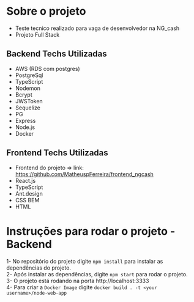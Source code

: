 # Sobre o projeto



* Teste tecnico realizado para vaga de desenvolvedor na NG_cash 
* Projeto Full Stack

##  Backend Techs Utilizadas
* AWS (RDS com postgres)
* PostgreSql
* TypeScript
* Nodemon
* Bcrypt
* JWSToken
* Sequelize
* PG
* Express
* Node.js
* Docker

##  Frontend Techs Utilizadas
* Frontend do projeto => link:  https://github.com/MatheuspFerreira/frontend_ngcash
* React.js
* TypeScript
* Ant.design
* CSS BEM
* HTML

# Instruções para rodar o projeto - Backend

1- No repositório do projeto digite `npm install` para instalar as dependências do projeto.<br/>
2- Após instalar as dependências, digite `npm start` para rodar o projeto.<br/>
3- O projeto está rodando na porta http://localhost:3333<br/>
4- Para criar a `Docker Image` digite `docker build . -t <your username>/node-web-app`

